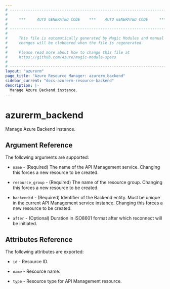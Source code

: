 ```yaml
---
# ----------------------------------------------------------------------------
#
#     ***     AUTO GENERATED CODE    ***    AUTO GENERATED CODE     ***
#
# ----------------------------------------------------------------------------
#
#     This file is automatically generated by Magic Modules and manual
#     changes will be clobbered when the file is regenerated.
#
#     Please read more about how to change this file at
#     https://github.com/Azure/magic-module-specs
#
# ----------------------------------------------------------------------------
layout: "azurerm"
page_title: "Azure Resource Manager: azurerm_backend"
sidebar_current: "docs-azurerm-resource-backend"
description: |-
  Manage Azure Backend instance.
---
```


# azurerm_backend

Manage Azure Backend instance.


## Argument Reference

The following arguments are supported:

* `name` - (Required) The name of the API Management service. Changing this forces a new resource to be created.

* `resource_group` - (Required) The name of the resource group. Changing this forces a new resource to be created.

* `backendid` - (Required) Identifier of the Backend entity. Must be unique in the current API Management service instance. Changing this forces a new resource to be created.

* `after` - (Optional) Duration in ISO8601 format after which reconnect will be initiated.

## Attributes Reference

The following attributes are exported:

* `id` - Resource ID.

* `name` - Resource name.

* `type` - Resource type for API Management resource.
